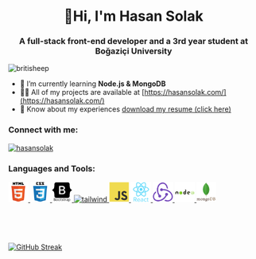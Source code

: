 <h1 align="center">
    👋Hi, I'm Hasan Solak</h1>
<h3 align="center">A full-stack front-end developer and a 3rd year student at Boğaziçi University</h3>

<p align="left"> <img src="https://komarev.com/ghpvc/?username=britisheep&label=Profile%20views&color=0e75b6&style=flat" alt="britisheep" /> </p>

- 🌱 I’m currently learning **Node.js & MongoDB**  
- 👨‍💻 All of my projects are available at [https://hasansolak.com/](https://hasansolak.com/)  
- 📄 Know about my experiences [download my resume (click here)](https://hasansolak.com/static/media/resume.9930235ed86ec813d352.pdf)

<h3 align="left">Connect with me:</h3>
<p align="left">
    <a href="https://linkedin.com/in/hasansolak" target="blank"><img align="center" src="https://raw.githubusercontent.com/rahuldkjain/github-profile-readme-generator/master/src/images/icons/Social/linked-in-alt.svg" alt="hasansolak" height="30" width="40" /></a>
</p>

<h3 align="left">Languages and Tools:</h3>
<p align="left">
    <a href="https://www.w3.org/html/" target="_blank" rel="noreferrer"> <img src="https://raw.githubusercontent.com/devicons/devicon/master/icons/html5/html5-original-wordmark.svg" alt="html5" width="40" height="40" /> </a>
    <a href="https://www.w3schools.com/css/" target="_blank" rel="noreferrer"> <img src="https://raw.githubusercontent.com/devicons/devicon/master/icons/css3/css3-original-wordmark.svg" alt="css3" width="40" height="40" /> </a>
    <a href="https://getbootstrap.com" target="_blank" rel="noreferrer"> <img src="https://raw.githubusercontent.com/devicons/devicon/master/icons/bootstrap/bootstrap-plain-wordmark.svg" alt="bootstrap" width="40" height="40" /> </a>
    <a href="https://tailwindcss.com/" target="_blank" rel="noreferrer"> <img src="https://www.vectorlogo.zone/logos/tailwindcss/tailwindcss-icon.svg" alt="tailwind" width="40" height="40" /> </a>
    <a href="https://developer.mozilla.org/en-US/docs/Web/JavaScript" target="_blank" rel="noreferrer"> <img src="https://raw.githubusercontent.com/devicons/devicon/master/icons/javascript/javascript-original.svg" alt="javascript" width="40" height="40" /> </a>
    <a href="https://reactjs.org/" target="_blank" rel="noreferrer"> <img src="https://raw.githubusercontent.com/devicons/devicon/master/icons/react/react-original-wordmark.svg" alt="react" width="40" height="40" /> </a>
    <a href="https://redux.js.org" target="_blank" rel="noreferrer"> <img src="https://raw.githubusercontent.com/devicons/devicon/master/icons/redux/redux-original.svg" alt="redux" width="40" height="40" /> </a>
    <a href="https://nodejs.org" target="_blank" rel="noreferrer"> <img src="https://raw.githubusercontent.com/devicons/devicon/master/icons/nodejs/nodejs-original-wordmark.svg" alt="nodejs" width="40" height="40" /> </a>
    <a href="https://www.mongodb.com/" target="_blank" rel="noreferrer"> <img src="https://raw.githubusercontent.com/devicons/devicon/master/icons/mongodb/mongodb-original-wordmark.svg" alt="mongodb" width="40" height="40" /> </a>
    
<br/><br/><br/>
    
[![GitHub Streak](https://github-readme-streak-stats.herokuapp.com?user=h-solak&theme=dark&hide_border=true&border_radius=5)](https://git.io/streak-stats)
</p>
